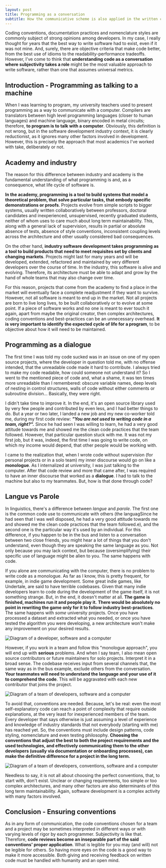 ```yaml
---
layout: post
title: Programming as a conversation
subtitle: How the communicative scheme is also applied in the written code itself
---
```

Coding conventions, documentation practices and nomenclature styles are commonly subject of strong opinions among developers. In my case, I really thought for years that the best way to write software had to exist, even if it was not mine. And, surely, there are objective criteria that make code better, from the best use of idioms to the readability-performance tradeoffs. However, I've come to think that **understanding code as a conversation where subjectivity takes a role** might be the most valuable approach to write software, rather than one that assumes universal metrics.

## Introduction - Programming as talking to a machine

When I was learning to program, my university teachers used to present programming as a way to communicate with a computer. Compilers are translators between high level programming languages (closer to human languages) and machine language, binary encoded in metal circuits; therefore, **to program is to talk with a computer**. Obviously, this definition is not wrong, but in the software development industry context, it is clearly reductionist, as it ignores many other factors involved in development. However, this is precisely the approach that most academics I've worked with take, deliberately or not.

## Academy and industry

The reason for this difference between industry and academy is the fundamental understanding of what programming is and, as a consequence, what life cycle of software is.

**In the academy, programming is a tool to build systems that model a theoretical problem, that solve particular tasks, that embody specific demonstrations or proofs**. Projects evolve from simple scripts to bigger systems, usually written collaboratively between professors, doctoral candidates and inexperienced, unsupervised, recently graduated students, neither of whom uses to care much about long term maintainability. This, along with a general lack of supervision, results in partial or absolute absence of tests, absence of style conventions, inconsistent coupling levels across the architecture and other usually considered bad consequences.

On the other hand, **industry software development takes programming as a tool to build products that need to meet requisites set by clients and changing markets**. Projects might last for many years and will be developed, extended, refactored and maintained by very different developers over the course of time. In the industry, this software is alive and evolving. Therefore, its architecture must be able to adapt and grow by the hand of whole teams that may also change over time.

For this reason, projects that come from the academy to find a place in the market will eventually face a complete readjustment if they want to survive. However, not all software is meant to end up in the market. Not all projects are born to live long lives, to be built collaboratively or to evolve at some point. If a piece of software works and no one is meant to ever touch it again, apart from maybe the original creator, then complex architectures, coding conventions and best-practices can be an unnecessary overhead. **It is very important to identify the expected cycle of life for a program**, to be objective about how it will need to be maintained.

## Programming as a dialogue

The first time I was told my code sucked was in an issue on one of my open source projects, where the developer in question told me, with no offense intended, that the unreadable code made it hard to contribute. I always tried to make my code readable, how could someone not understand it? So I went to the mentioned piece of code and, what a shame, it was ten times more unreadable than I remembered: obscure variable names, deep levels of nesting in control structures, walls of code without either comments or subroutine division... Basically, they were right.

I didn't take time to improve it. In the end, it's an open source library used by very few people and contributed by even less, and I had better things to do. But a year or two later, I landed a new job and my new co-worker told me, during my first code review: ***"You are not used to writing code in a team, right?".*** Since he had seen I was willing to learn, he had a very good attitude towards me and showed me the clean code practices that the team followed. However, that particular question stuck with me. It was not my first job, but it was, indeed, the first time I was going to write code, on which my income would depend, that other people would be working with.

I came to the realization that, when I wrote code without supervision (for personal projects or in a solo team) my inner discourse would go on like a **monologue**. As I internalized at university, I was just talking to the computer. After that code review and more that came after, I was required to have an inner discourse that worked as a **dialogue**. I had to talk to the machine but also to my teammates. But, how is that done through code?

## Langue vs Parole

In linguistics, there's a difference between *langue* and *parole*. The first one is the common code use to communicate with others (the languagSince he had seen that I was well disposed, he had a very good attitude towards me and showed me the clean code practices that the team followed.e), and the second one is the particular way it's used by an individual. For this difference, if you happen to be in the bus and listen to a conversation between two close friends, you might hear a lot of things that you don't understand, even though they are speaking the same language as you. Not only because you may lack context, but because (oversimplifying) their specific use of language might be alien to you. The same happens with code.

If you alone are communicating with the computer, there is no problem to write code as a monologue. As far as I know, this is pretty frequent, for example, in indie game development. Some great indie games, like Undertale, are said to have terrible codebases. Given that many indie developers learn to code during the development of the game itself, it is not something strange. But, in the end, it doesn't matter at all. **The game is finished, machines run it and people play it.** **There would be absolutely no point in rewriting the game only for it to follow industry best-practices**. The same happens with *some* university projects. Once you have processed a dataset and extracted what you needed, or once you have tested the algorithm you were developing, a new architecture won't make any improvement on your desired results.

![Diagram of a developer, software and a computer](https://dev-to-uploads.s3.amazonaws.com/uploads/articles/r1cx0whguo9hafnxy2pt.png)

However, if you work in a team and follow this "monologue approach", you will end up with **serious** problems. And when I say team, I also mean open source contributors or future maintainers for solo projects. Interpret it in a broad sense. The codebase receives input from several channels that, the same way as in the bus example, exclude others from the conversation. **Your teammates will need to understand the language and your use of it to comprehend the code**. This will be aggravated with each new contributor that joins the project.

![Diagram of a team of developers, software and a computer](https://dev-to-uploads.s3.amazonaws.com/uploads/articles/0rfppmwz5rwy7q0vsq6c.png)

To avoid that, conventions are needed. Because, let's be real: even the most self-explanatory code can reach a point of complexity that require outside explanations, at the very least for inexperienced members of the team. Every developer that says otherwise is just assuming a level of experience and knowledge of industry standards that not everybody (starting with me) has reached yet. So, the conventions must include design patterns, code styling, nomenclature and even testing philosophy. **Choosing the conventions that adjust the best to both the project requirements and the used technologies, and effectively communicating them to the other developers (usually via documentation or onboarding processes), can make the definitive difference for a project in the long term.**

![Diagram of a team of developers, conventions, software and a computer](https://dev-to-uploads.s3.amazonaws.com/uploads/articles/n9j3vcm47nbro21ahk9k.png)

Needless to say, it is not all about choosing the perfect conventions, that, to start with, don't exist. Unclear or changing requirements, too simple or too complex architectures, and many other factors are also determinants of this long term maintainability. Again, software development is a complex activity with many factors involved.

## Conclusion - Ensuring conventions

As in any form of communication, the code conventions chosen for a team and a project may be sometimes interpreted in different ways or with varying levels of rigor by each programmer. Subjectivity is like that. Therefore, **code reviews become an inseparable part of the said conventions' proper application**. What is legible for you may (and will) not be legible for others. So having more eyes on the code is a good way to make it more accessible. Both giving and receiving feedback on written code must be handled with humanity and an open mind.